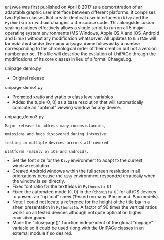 ```UniPAGe``` was first published on April 8 2017 as a demonstration of an adaptable graphic user interface between different platforms. It comprises two Python classes that create identical user interfaces in ```Kivy``` and the ```Pythonista UI``` without changes to the source code. This alongside custom scaling routines effectively allows a single script to run on all 5 major operating system environments (MS Windows, Apple OS X and iOS, Android and Linux) without any modification whatsoever. All updates to ```UniPAGe``` will be published under the name unipage_demo followed by a number corresponding to the chronological order of their creation but not a version number per se. This file will describe the evolution of UniPAGe through the modifications of its core classes in lieu of a formal ChangeLog.

unipage_demo.py

* Original release

unipage_demo1.py

* Promoted xratio and yratio to class level variables
* Added the tuple (0, 0) as a base resolution that will automatically compute an "optimal" viewing window for any device.

unipage_demo3.py

    Major release to address many inconsistancies,
    
    omissions and bugs discovered during intensive
    
    testing on multiple devices acrross all covered
    
    platforms (mainly on iOS and Android).
    
* Set the font size for the ```Kivy``` environment to adapt to the current window resolution
* Created Android windows within the full screen resolution in all orientations because the ```Kivy``` environment responded erratically when the window is set directly.
* Fixed font ratio for the textfields in ```Pythonista UI```
* Fixed the automated mode (0, 0) in the ```Pthonista UI``` for all iOS devices to present an "optimal" sheet (Tested on many iPhone and iPad models).
 * Note: I could not locate a reference for the height of the title bar in a sheet presentation in ```Pythonista```. A factor of 90 times the vertical ratios works on all tested devices although not quite optimal on higher resolution gears.
* Made the "closepage()" function independent of the global "mypage" variable so it could be used along with the UniPAGe classes in an external module if so desired.
